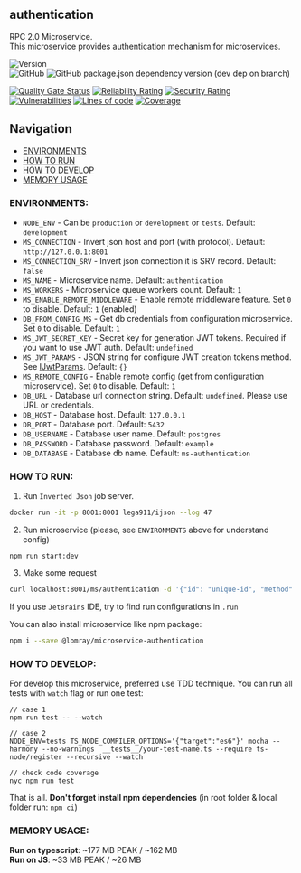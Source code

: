 authentication
-------------------

RPC 2.0 Microservice.  
This microservice provides authentication mechanism for microservices.

![Version](https://img.shields.io/badge/dynamic/json.svg?url=https%3A%2F%2Fraw.githubusercontent.com%2FLomray-Software%2Fmicroservices%2Fstaging%2Fmicroservices%2Fauthentication%2Fpackage.json&label=Staging%20version&query=$.version&colorB=blue)  
![GitHub](https://img.shields.io/github/license/Lomray-Software/microservices)
![GitHub package.json dependency version (dev dep on branch)](https://img.shields.io/github/package-json/dependency-version/Lomray-Software/microservices/dev/typescript/staging)

[![Quality Gate Status](https://sonarqube-proxy.lomray.com/status/microservices-authentication?token=b6ab7058149225b55075f5564fe532c9)](https://sonarqube.lomray.com/dashboard?id=microservices-authentication)
[![Reliability Rating](https://sonarqube-proxy.lomray.com/reliability/microservices-authentication?token=b6ab7058149225b55075f5564fe532c9)](https://sonarqube.lomray.com/dashboard?id=microservices-authentication)
[![Security Rating](https://sonarqube-proxy.lomray.com/security/microservices-authentication?token=b6ab7058149225b55075f5564fe532c9)](https://sonarqube.lomray.com/dashboard?id=microservices-authentication)
[![Vulnerabilities](https://sonarqube-proxy.lomray.com/vulnerabilities/microservices-authentication?token=b6ab7058149225b55075f5564fe532c9)](https://sonarqube.lomray.com/dashboard?id=microservices-authentication)
[![Lines of code](https://sonarqube-proxy.lomray.com/lines/microservices-authentication?token=b6ab7058149225b55075f5564fe532c9)](https://sonarqube.lomray.com/dashboard?id=microservices-authentication)
[![Coverage](https://sonarqube-proxy.lomray.com/coverage/microservices-authentication?token=b6ab7058149225b55075f5564fe532c9)](https://sonarqube.lomray.com/dashboard?id=microservices-authentication)

## Navigation
- [ENVIRONMENTS](#environments)
- [HOW TO RUN](#how-to-run)
- [HOW TO DEVELOP](#how-to-develop)
- [MEMORY USAGE](#memory-usage)

### <a id="environments"></a>ENVIRONMENTS:
- `NODE_ENV` - Can be `production` or `development` or `tests`. Default: `development`
- `MS_CONNECTION` - Invert json host and port (with protocol). Default: `http://127.0.0.1:8001`
- `MS_CONNECTION_SRV` - Invert json connection it is SRV record. Default: `false`
- `MS_NAME` - Microservice name. Default: `authentication`
- `MS_WORKERS` - Microservice queue workers count. Default: `1`
- `MS_ENABLE_REMOTE_MIDDLEWARE` - Enable remote middleware feature. Set `0` to disable. Default: `1` (enabled)
- `DB_FROM_CONFIG_MS` - Get db credentials from configuration microservice. Set `0` to disable. Default: `1`
- `MS_JWT_SECRET_KEY` - Secret key for generation JWT tokens. Required if you want to use JWT auth. Default: `undefined`
- `MS_JWT_PARAMS` - JSON string for configure JWT creation tokens method. See [IJwtParams](src/services/tokens/jwt.ts). Default: `{}`
- `MS_REMOTE_CONFIG` - Enable remote config (get from configuration microservice). Set `0` to disable. Default: `1`
- `DB_URL` - Database url connection string. Default: `undefined`. Please use URL or credentials.
- `DB_HOST` - Database host. Default: `127.0.0.1`
- `DB_PORT` - Database port. Default: `5432`
- `DB_USERNAME` - Database user name. Default: `postgres`
- `DB_PASSWORD` - Database password. Default: `example`
- `DB_DATABASE` - Database db name. Default: `ms-authentication`

### <a id="how-to-run"></a>HOW TO RUN:
1. Run `Inverted Json` job server.
```bash
docker run -it -p 8001:8001 lega911/ijson --log 47
```
2. Run microservice (please, see `ENVIRONMENTS` above for understand config)
```
npm run start:dev
```
3. Make some request
```bash
curl localhost:8001/ms/authentication -d '{"id": "unique-id", "method": "demo", "params": {}}'
```

If you use `JetBrains` IDE, try to find run configurations in `.run`

You can also install microservice like npm package:   
```bash
npm i --save @lomray/microservice-authentication
```

### <a id="how-to-develop"></a>HOW TO DEVELOP:
For develop this microservice, preferred use TDD technique.
You can run all tests with `watch` flag or run one test:
```
// case 1
npm run test -- --watch

// case 2
NODE_ENV=tests TS_NODE_COMPILER_OPTIONS='{"target":"es6"}' mocha --harmony --no-warnings  __tests__/your-test-name.ts --require ts-node/register --recursive --watch

// check code coverage
nyc npm run test
```

That is all. **Don't forget install npm dependencies**
(in root folder & local folder run:  `npm ci`)

### <a id="memory-usage"></a>MEMORY USAGE:

__Run on typescript__: ~177 MB PEAK / ~162 MB  
__Run on JS__: ~33 MB PEAK / ~26 MB
